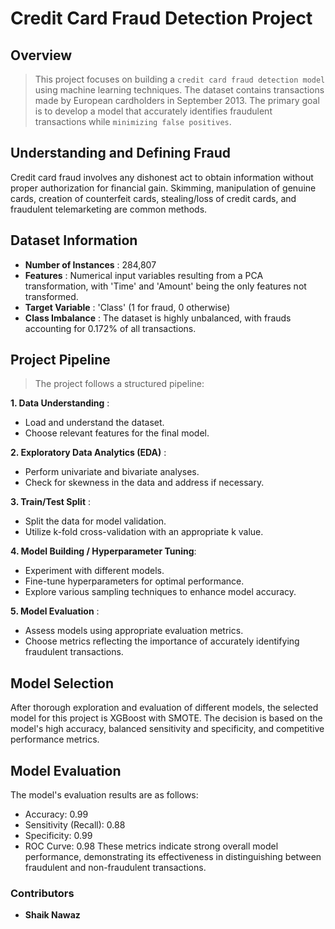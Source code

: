 # Credit Card Fraud Detection Project

## Overview
> This project focuses on building a `credit card fraud detection model` using machine learning techniques. The dataset contains transactions made by European cardholders in September 2013. The primary goal is to develop a model that accurately identifies fraudulent transactions while `minimizing false positives`.

## Understanding and Defining Fraud
Credit card fraud involves any dishonest act to obtain information without proper authorization for financial gain. Skimming, manipulation of genuine cards, creation of counterfeit cards, stealing/loss of credit cards, and fraudulent telemarketing are common methods.

## Dataset Information
- **Number of Instances** : 284,807
- **Features** : Numerical input variables resulting from a PCA transformation, with 'Time' and 'Amount' being the only features not transformed.
- **Target Variable** : 'Class' (1 for fraud, 0 otherwise)
- **Class Imbalance** : The dataset is highly unbalanced, with frauds accounting for 0.172% of all transactions.

## Project Pipeline
> The project follows a structured pipeline:

**1. Data Understanding** :
  - Load and understand the dataset.
  - Choose relevant features for the final model.
    
**2. Exploratory Data Analytics (EDA)** :
  -  Perform univariate and bivariate analyses.
  -  Check for skewness in the data and address if necessary.
    
**3. Train/Test Split** :
  -  Split the data for model validation.
  -  Utilize k-fold cross-validation with an appropriate k value.
    
**4. Model Building / Hyperparameter Tuning**:
  -  Experiment with different models.
  -  Fine-tune hyperparameters for optimal performance.
  -  Explore various sampling techniques to enhance model accuracy.
    
**5. Model Evaluation** :
  -  Assess models using appropriate evaluation metrics.
  -  Choose metrics reflecting the importance of accurately identifying fraudulent transactions.

## Model Selection
After thorough exploration and evaluation of different models, the selected model for this project is XGBoost with SMOTE. The decision is based on the model's high accuracy, balanced sensitivity and specificity, and competitive performance metrics.

## Model Evaluation
The model's evaluation results are as follows:
  -  Accuracy: 0.99
  -  Sensitivity (Recall): 0.88
  -  Specificity: 0.99
  -  ROC Curve: 0.98
These metrics indicate strong overall model performance, demonstrating its effectiveness in distinguishing between fraudulent and non-fraudulent transactions.

### Contributors
- **Shaik Nawaz**
